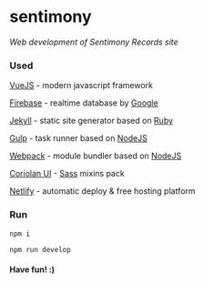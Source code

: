 # sentimony

_Web development of Sentimony Records site_

### Used

[VueJS](https://vuejs.org) - modern javascript framework

[Firebase](https://firebase.google.com) - realtime database by [Google](https://developers.google.com)

[Jekyll](https://jekyllrb.com) - static site generator based on [Ruby](https://www.ruby-lang.org)

[Gulp](http://gulpjs.com) - task runner based on [NodeJS](https://nodejs.org)

[Webpack](https://webpack.github.io) - module bundler based on [NodeJS](https://nodejs.org)

[Coriolan UI](https://coriolan-ui.github.io) - [Sass](http://sass-lang.com) mixins pack

[Netlify](https://www.netlify.com) - automatic deploy & free hosting platform

### Run

`npm i`

`npm run develop`

#### Have fun! :)
